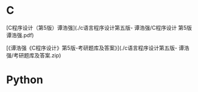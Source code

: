 # C

[C程序设计（第5版）谭浩强](./c语言程序设计第五版- 谭浩强/C程序设计  第5版 谭浩强.pdf)

[《谭浩强《C程序设计》第5版-考研题库及答案》](./c语言程序设计第五版- 谭浩强/考研题库及答案.zip)



# Python

